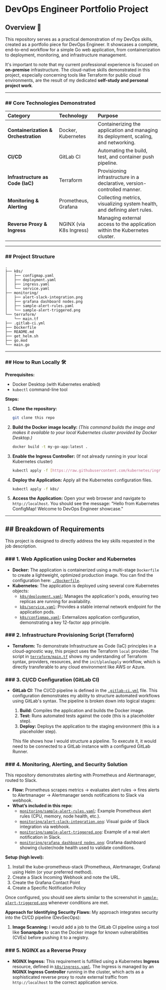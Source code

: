 # DevOps Engineer Portfolio Project

## Overview 🚀

This repository serves as a practical demonstration of my DevOps skills, created as a portfolio piece for DevOps Engineer. It showcases a complete, end-to-end workflow for a simple Go web application, from containerization to deployment, monitoring, and infrastructure management.

It's important to note that my current professional experience is focused on **on-premise** infrastructure. The cloud-native skills demonstrated in this project, especially concerning tools like Terraform for public cloud environments, are the result of my dedicated **self-study and personal project work**.

---
### ## Core Technologies Demonstrated

| Category | Technology | Purpose |
| :--- | :--- | :--- |
| **Containerization & Orchestration** | Docker, Kubernetes | Containerizing the application and managing its deployment, scaling, and networking. |
| **CI/CD** | GitLab CI | Automating the build, test, and container push pipeline. |
| **Infrastructure as Code (IaC)** | Terraform | Provisioning infrastructure in a declarative, version-controlled manner. |
| **Monitoring & Alerting** | Prometheus, Grafana | Collecting metrics, visualizing system health, and defining alert rules. |
| **Reverse Proxy & Ingress** | NGINX (via K8s Ingress) | Managing external access to the application within the Kubernetes cluster. |

---
### ## Project Structure

```
.
├── k8s/
│   ├── configmap.yaml
│   ├── deployment.yaml
│   ├── ingress.yaml
│   └── service.yaml
├── monitoring/
│   ├── alert-slack-integration.png
│   ├── grafana dashboard nodes.png
│   ├── sample-alert-rules.yaml
│   └── sample-alert-triggered.png
└── terraform/
    └── main.tf
├── .gitlab-ci.yml
├── Dockerfile
├── README.md
├── get_helm.sh
├── go.mod
└── main.go
```

---
### ## How to Run Locally 🛠️

**Prerequisites:**
* Docker Desktop (with Kubernetes enabled)
* `kubectl` command-line tool

**Steps:**

1.  **Clone the repository:**
    ```bash
    git clone this repo
    ```

2.  **Build the Docker image locally:**
    *(This command builds the image and makes it available to your local Kubernetes cluster provided by Docker Desktop.)*
    ```bash
    docker build -t my-go-app:latest .
    ```

3.  **Enable the Ingress Controller:**
    (If not already running in your local Kubernetes cluster)
    ```bash
    kubectl apply -f [https://raw.githubusercontent.com/kubernetes/ingress-nginx/main/deploy/static/provider/cloud/deploy.yaml](https://raw.githubusercontent.com/kubernetes/ingress-nginx/main/deploy/static/provider/cloud/deploy.yaml)
    ```

4.  **Deploy the Application:**
    Apply all the Kubernetes configuration files.
    ```bash
    kubectl apply -f k8s/
    ```

5.  **Access the Application:**
    Open your web browser and navigate to `http://localhost`. You should see the message: "Hello from Kubernetes ConfigMap! Welcome to DevOps Engineer showcase."

---
## ## Breakdown of Requirements

This project is designed to directly address the key skills requested in the job description.

### ### 1. Web Application using Docker and Kubernetes

* **Docker:** The application is containerized using a multi-stage `Dockerfile` to create a lightweight, optimized production image. You can find the configuration here: [`./Dockerfile`](./Dockerfile).
* **Kubernetes:** The application is deployed using several core Kubernetes objects:
    * [`k8s/deployment.yaml`](./k8s/deployment.yaml): Manages the application's pods, ensuring two replicas are running for availability.
    * [`k8s/service.yaml`](./k8s/service.yaml): Provides a stable internal network endpoint for the application pods.
    * [`k8s/configmap.yaml`](./k8s/configmap.yaml): Externalizes application configuration, demonstrating a key 12-factor app principle.

### ### 2. Infrastructure Provisioning Script (Terraform)

* **Terraform:** To demonstrate Infrastructure as Code (IaC) principles in a cloud-agnostic way, this project uses the Terraform `local` provider. The script in [`terraform/main.tf`](./terraform/main.tf) shows my understanding of Terraform syntax, providers, resources, and the `init`/`plan`/`apply` workflow, which is directly transferable to any cloud environment like AWS or Azure.

### ### 3. CI/CD Configuration (GitLab CI)

* **GitLab CI:** The CI/CD pipeline is defined in the [`.gitlab-ci.yml`](./.gitlab-ci.yml) file. This configuration demonstrates my ability to structure automated workflows using GitLab's syntax. The pipeline is broken down into logical stages:
    1.  **Build:** Compiles the application and builds the Docker image.
    2.  **Test:** Runs automated tests against the code (this is a placeholder step).
    3.  **Deploy:** Deploys the application to the staging environment (this is a placeholder step).

    This file shows how I would structure a pipeline. To execute it, it would need to be connected to a GitLab instance with a configured GitLab Runner.

### ### 4. Monitoring, Alerting, and Security Solution

This repository demonstrates alerting with Prometheus and Alertmanager, routed to Slack.

- **Flow:** Prometheus scrapes metrics → evaluates alert rules → fires alerts to Alertmanager → Alertmanager sends notifications to Slack via webhook.
- **What’s included in this repo:**
  - [`monitoring/sample-alert-rules.yaml`](./monitoring/sample-alert-rules.yaml): Example Prometheus alert rules (CPU, memory, node health, etc.).
  - [`monitoring/alert-slack-integration.png`](./monitoring/alert-slack-integration.png): Visual guide of Slack integration via webhook.
  - [`monitoring/sample-alert-triggered.png`](./monitoring/sample-alert-triggered.png): Example of a real alert notification in Slack.
  - [`monitoring/grafana dashboard nodes.png`](./monitoring/grafana%20dashboard%20nodes.png): Grafana dashboard showing cluster/node health used to validate conditions.

**Setup (high level):**
1. Install the kube-prometheus-stack (Prometheus, Alertmanager, Grafana) using Helm (or your preferred method).
2. Create a Slack Incoming Webhook and note the URL.
3. Create the Grafana Contact Point
3. Create a Specific Notification Policy 

Once configured, you should see alerts similar to the screenshot in [`sample-alert-triggered.png`](./monitoring/sample-alert-triggered.png) whenever conditions are met.

**Approach for Identifying Security Flaws:**
My approach integrates security into the CI/CD pipeline (DevSecOps):
1.  **Image Scanning:** I would add a job to the GitLab CI pipeline using a tool like **Sonarqube** to scan the Docker image for known vulnerabilities (CVEs) before pushing it to a registry.


### ### 5. NGINX as a Reverse Proxy

* **NGINX Ingress:** This requirement is fulfilled using a Kubernetes **Ingress** resource, defined in [`k8s/ingress.yaml`](./k8s/ingress.yaml). The Ingress is managed by an **NGINX Ingress Controller** running in the cluster, which acts as a sophisticated reverse proxy to route external traffic from `http://localhost` to the correct application service.